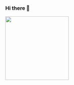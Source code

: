### Hi there 👋

<a href="https://github.com/anuraghazra/github-readme-stats">
  <img height=200 align="center" src="https://github-readme-stats-delta-smoky.vercel.app/api?username=sakyce" />
</a>
